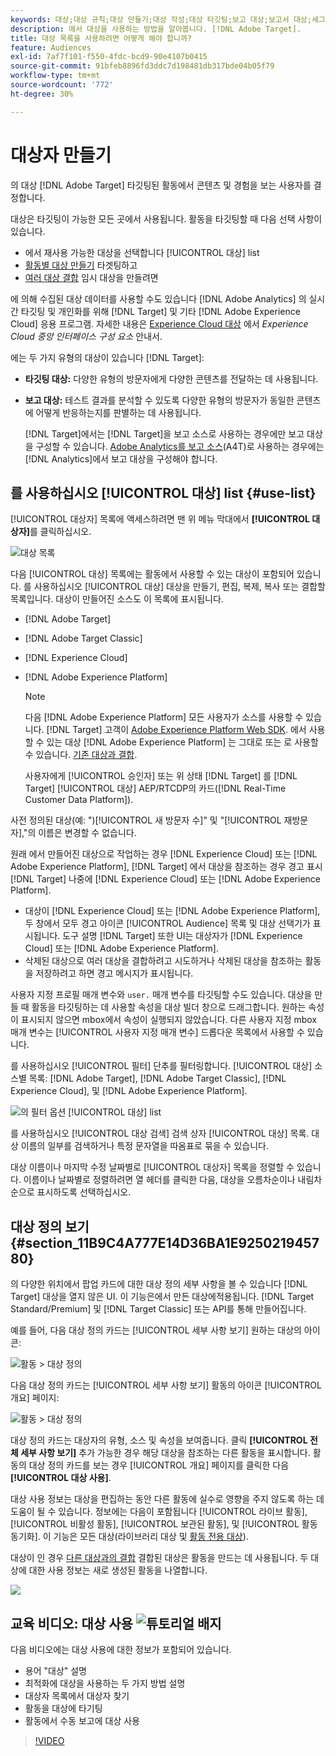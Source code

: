 ```yaml
---
keywords: 대상;대상 규칙;대상 만들기;대상 작성;대상 타깃팅;보고 대상;보고서 대상;세그먼트;사용자 지정 프로필 매개 변수;대상 정의;대상 목록
description: 에서 대상을 사용하는 방법을 알아봅니다. [!DNL Adobe Target].
title: 대상 목록을 사용하려면 어떻게 해야 합니까?
feature: Audiences
exl-id: 7af7f101-f550-4fdc-bcd9-90e4107b0415
source-git-commit: 91bfeb8896fd3ddc7d198481db317bde04b05f79
workflow-type: tm+mt
source-wordcount: '772'
ht-degree: 30%

---
```


# 대상자 만들기

의 대상 [!DNL Adobe Target] 타깃팅된 활동에서 콘텐츠 및 경험을 보는 사용자를 결정합니다.

대상은 타깃팅이 가능한 모든 곳에서 사용됩니다. 활동을 타깃팅할 때 다음 선택 사항이 있습니다.

* 에서 재사용 가능한 대상을 선택합니다 [!UICONTROL 대상] list
* [활동별 대상 만들기](/help/c-target/creating-activity-only-audience.md) 타겟팅하고
* [여러 대상 결합](/help/c-target/combining-multiple-audiences.md#concept_A7386F1EA4394BD2AB72399C225981E5) 임시 대상을 만들려면

에 의해 수집된 대상 데이터를 사용할 수도 있습니다 [!DNL Adobe Analytics] 의 실시간 타깃팅 및 개인화를 위해 [!DNL Target] 및 기타 [!DNL Adobe Experience Cloud] 응용 프로그램. 자세한 내용은 [Experience Cloud 대상](https://experienceleague.adobe.com/docs/core-services/interface/audiences/audience-library.html?lang=ko-KR) 에서 *Experience Cloud 중앙 인터페이스 구성 요소* 안내서.

에는 두 가지 유형의 대상이 있습니다 [!DNL Target]:

* **타깃팅 대상:** 다양한 유형의 방문자에게 다양한 콘텐츠를 전달하는 데 사용됩니다.
* **보고 대상:** 테스트 결과를 분석할 수 있도록 다양한 유형의 방문자가 동일한 콘텐츠에 어떻게 반응하는지를 판별하는 데 사용됩니다.

   [!DNL Target]에서는 [!DNL Target]을 보고 소스로 사용하는 경우에만 보고 대상을 구성할 수 있습니다. [ Adobe Analytics를 보고 소스](/help/c-integrating-target-with-mac/a4t/a4t.md)(A4T)로 사용하는 경우에는 [!DNL Analytics]에서 보고 대상을 구성해야 합니다.

## 를 사용하십시오 [!UICONTROL 대상] list {#use-list}

[!UICONTROL 대상자] 목록에 액세스하려면 맨 위 메뉴 막대에서 **[!UICONTROL 대상자]**&#x200B;를 클릭하십시오.

![대상 목록](assets/audiences_list.png)

다음 [!UICONTROL 대상] 목록에는 활동에서 사용할 수 있는 대상이 포함되어 있습니다. 를 사용하십시오 [!UICONTROL 대상] 대상을 만들기, 편집, 복제, 복사 또는 결합할 목록입니다. 대상이 만들어진 소스도 이 목록에 표시됩니다.

* [!DNL Adobe Target]
* [!DNL Adobe Target Classic]
* [!DNL Experience Cloud]
* [!DNL Adobe Experience Platform]

   >[!NOTE]
   >
   >다음 [!DNL Adobe Experience Platform] 모든 사용자가 소스를 사용할 수 있습니다. [!DNL Target] 고객이 [Adobe Experience Platform Web SDK](/help/c-implementing-target/c-implementing-target-for-client-side-web/aep-web-sdk.md). 에서 사용할 수 있는 대상 [!DNL Adobe Experience Platform] 는 그대로 또는 로 사용할 수 있습니다. [기존 대상과 결합](/help/c-target/combining-multiple-audiences.md).
   >
   >사용자에게 [!UICONTROL 승인자] 또는 위 상태 [!DNL Target] 를 [!DNL Target] [!UICONTROL 대상] AEP/RTCDP의 카드([!DNL Real-Time Customer Data Platform]).

사전 정의된 대상(예: &quot;)[!UICONTROL 새 방문자 수]&quot; 및 &quot;[!UICONTROL 재방문자],&quot;의 이름은 변경할 수 없습니다.

원래 에서 만들어진 대상으로 작업하는 경우 [!DNL Experience Cloud] 또는 [!DNL Adobe Experience Platform], [!DNL Target] 에서 대상을 참조하는 경우 경고 표시 [!DNL Target] 나중에 [!DNL Experience Cloud] 또는 [!DNL Adobe Experience Platform].

* 대상이 [!DNL Experience Cloud] 또는 [!DNL Adobe Experience Platform], 두 창에서 모두 경고 아이콘 [!UICONTROL Audience] 목록 및 대상 선택기가 표시됩니다. 도구 설명 [!DNL Target] 또한 UI는 대상자가 [!DNL Experience Cloud] 또는 [!DNL Adobe Experience Platform].
* 삭제된 대상으로 여러 대상을 결합하려고 시도하거나 삭제된 대상을 참조하는 활동을 저장하려고 하면 경고 메시지가 표시됩니다.

사용자 지정 프로필 매개 변수와 `user.` 매개 변수를 타깃팅할 수도 있습니다. 대상을 만들 때 활동을 타깃팅하는 데 사용할 속성을 대상 빌더 창으로 드래그합니다. 원하는 속성이 표시되지 않으면 mbox에서 속성이 실행되지 않았습니다. 다른 사용자 지정 mbox 매개 변수는 [!UICONTROL 사용자 지정 매개 변수] 드롭다운 목록에서 사용할 수 있습니다.

를 사용하십시오 [!UICONTROL 필터] 단추를 필터링합니다. [!UICONTROL 대상] 소스별 목록: [!DNL Adobe Target], [!DNL Adobe Target Classic], [!DNL Experience Cloud], 및 [!DNL Adobe Experience Platform].

![의 필터 옵션 [!UICONTROL 대상] list](assets/filters.png)

를 사용하십시오 [!UICONTROL 대상 검색] 검색 상자 [!UICONTROL 대상] 목록. 대상 이름의 일부를 검색하거나 특정 문자열을 따옴표로 묶을 수 있습니다.

대상 이름이나 마지막 수정 날짜별로 [!UICONTROL 대상자] 목록을 정렬할 수 있습니다. 이름이나 날짜별로 정렬하려면 열 헤더를 클릭한 다음, 대상을 오름차순이나 내림차순으로 표시하도록 선택하십시오.

## 대상 정의 보기 {#section_11B9C4A777E14D36BA1E925021945780}

의 다양한 위치에서 팝업 카드에 대한 대상 정의 세부 사항을 볼 수 있습니다 [!DNL Target] 대상을 열지 않은 UI. 이 기능은에서 만든 대상에적용됩니다. [!DNL Target Standard/Premium] 및 [!DNL Target Classic] 또는 API를 통해 만들어집니다.

예를 들어, 다음 대상 정의 카드는 [!UICONTROL 세부 사항 보기] 원하는 대상의 아이콘:

![활동 > 대상 정의](assets/audience_definition_list.png)

다음 대상 정의 카드는 [!UICONTROL 세부 사항 보기] 활동의 아이콘 [!UICONTROL 개요] 페이지:

![활동 > 대상 정의](assets/view-details-activity-overview.png)

대상 정의 카드는 대상자의 유형, 소스 및 속성을 보여줍니다. 클릭 **[!UICONTROL 전체 세부 사항 보기]** 추가 가능한 경우 해당 대상을 참조하는 다른 활동을 표시합니다. 활동의 대상 정의 카드를 보는 경우 [!UICONTROL 개요] 페이지를 클릭한 다음 **[!UICONTROL 대상 사용]**.

대상 사용 정보는 대상을 편집하는 동안 다른 활동에 실수로 영향을 주지 않도록 하는 데 도움이 될 수 있습니다. 정보에는 다음이 포함됩니다 [!UICONTROL 라이브 활동], [!UICONTROL 비활성 활동], [!UICONTROL 보관된 활동], 및 [!UICONTROL 활동 동기화]. 이 기능은 모든 대상(라이브러리 대상 및 [활동 전용 대상](/help/c-target/creating-activity-only-audience.md#concept_A6BADCF530ED4AE1852E677FEBE68483)).

대상이 인 경우 [다른 대상과의 결합](/help/c-target/combining-multiple-audiences.md) 결합된 대상은 활동을 만드는 데 사용됩니다. 두 대상에 대한 사용 정보는 새로 생성된 활동을 나열합니다.

![](assets/audience_definition_list_usage.png)

<!--The following audience definition card is for an audience imported from the Adobe Experience Cloud. In this instance, the audience was imported from Adobe Audience Manager (AAM).

![Usage tab on Audience Definition card](assets/audience_definition_mc.png)

The following details are available for these imported audience types:

| Audience Type | Details |
|--- |--- |
|Mobile audience|Marketing Name, Vendor, and Model.<br>The `matches | does not match` operator displays instead of `equals | does not equal`<br>![Imported Mobile Audience](/help/c-target/c-audiences/assets/imported_mobile_audience.png).|
|Visitor-behavior audience|**user.categoryAffinity:** `categoryAffinity` with `FAVORITE` parameter.<br>![Imported Category Affinity](/help/c-target/c-audiences/assets/imported_category_affinity.png)<br>**Monitoring:** Monitoring service equals true.<br>**No Monitoring Service:** Monitoring service equals false.<br>![Imported Monitoring](/help/c-target/c-audiences/assets/imported_monitoring.png)|
|Audiences using the NOT operator|**Single Rule:** Target displays the audience in the format `[All Visitor AND [NOT [rule]`. Single NOT rule displays with AND with `AllVisitor` audience.<br>![Imported Not Audience](/help/c-target/c-audiences/assets/imported_not_audience.png)|

Keep the following points in mind as you work with imported audiences:

* Expression target audiences are no longer supported in Target Standard/Premium. 
* Target Standard/Premium does not support some deprecated audiences or has improved operators for ease of use. Because of this, the definition of an imported audience, although working as per definition, does not mean that same is now available for creation in the Standard/Premium interface. For example, Social Audiences are visible with their rules but Target Standard/Premium does not allow social audiences to be created.-->

## 교육 비디오: 대상 사용 ![튜토리얼 배지](/help/assets/tutorial.png)

다음 비디오에는 대상 사용에 대한 정보가 포함되어 있습니다.

* 용어 &quot;대상&quot; 설명
* 최적화에 대상을 사용하는 두 가지 방법 설명
* 대상자 목록에서 대상자 찾기
* 활동을 대상에 타기팅
* 활동에서 수동 보고에 대상 사용

>[!VIDEO](https://video.tv.adobe.com/v/17398)
